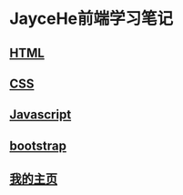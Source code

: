 # JayceHe前端学习笔记

## [HTML](https://github.com/HeJayce/web_text/blob/main/markdown/web_html.md)

## [CSS](https://github.com/HeJayce/web_text/blob/main/markdown/web_css.md)

## [Javascript](https://github.com/HeJayce/web_text/blob/main/markdown/JavaScript.md)

## [bootstrap](https://github.com/HeJayce/web_text/blob/main/markdown/Bootstrap.md)
## [我的主页](https://jayce.icu)
